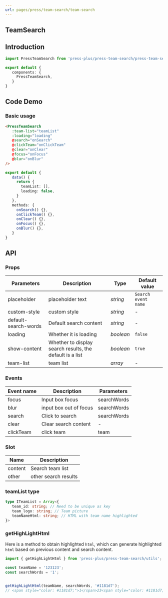 ```yaml
---
url: pages/press/team-search/team-search
---
```


## TeamSearch


## Introduction

```ts
import PressTeamSearch from 'press-plus/press-team-search/press-team-search';

export default {
   components: {
     PressTeamSearch,
   }
}
```

## Code Demo

### Basic usage


```html
<PressTeamSearch
   :team-list="teamList"
   :loading="loading"
   @search="onSearch"
   @clickTeam="onClickTeam"
   @clear="onClear"
   @focus="onFocus"
   @blur="onBlur"
/>
```

```ts
export default {
   data() {
     return {
       teamList: [],
       loading: false,
     }
   },
   methods: {
     onSearch() {},
     onClickTeam() {},
     onClear() {},
     onFocus() {},
     onBlur() {},
   }
}
```


## API

### Props

| Parameters           | Description                                              | Type      | Default value       |
| -------------------- | -------------------------------------------------------- | --------- | ------------------- |
| placeholder          | placeholder text                                         | _string_  | `Search event name` |
| custom-style         | custom style                                             | _string_  | -                   |
| default-search-words | Default search content                                   | _string_  | -                   |
| loading              | Whether it is loading                                    | _boolean_ | `false`             |
| show-content         | Whether to display search results, the default is a list | _boolean_ | `true`              |
| team-list            | team list                                                | _array_   | -                   |



### Events

| Event name | Description            | Parameters  |
| ---------- | ---------------------- | ----------- |
| focus      | Input box focus        | searchWords |
| blur       | input box out of focus | searchWords |
| search     | Click to search        | searchWords |
| clear      | Clear search content   | -           |
| clickTeam  | click team             | team        |

### Slot

| Name    | Description          |
| ------- | -------------------- |
| content | Search team list     |
| other   | other search results |



### teamList type

```ts
type ITeamList = Array<{
   team_id: string; // Need to be unique as key
   team_logo: string; // Team picture
   teamNameHtml: string; // HTML with team name highlighted
}>
```


### getHighLightHtml

Here is a method to obtain highlighted `html`, which can generate highlighted `html` based on previous content and search content.

```ts
import { getHighLightHtml } from 'press-plus/press-team-search/utils';

const teamName = '123123';
const searchWords = '1';


getHighLightHtml(teamName, searchWords, '#1181d7');
// <span style="color: #1181d7;">1</span>23<span style="color: #1181d7;">1</span>23
```
